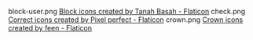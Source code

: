 block-user.png <a href="https://www.flaticon.com/free-icons/block" title="block icons">Block icons created by Tanah Basah - Flaticon</a>
check.png <a href="https://www.flaticon.com/free-icons/correct" title="correct icons">Correct icons created by Pixel perfect - Flaticon</a>
crown.png <a href="https://www.flaticon.com/free-icons/crown" title="crown icons">Crown icons created by feen - Flaticon</a>
